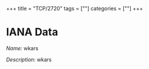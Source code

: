 +++
title = "TCP/2720"
tags = [""]
categories = [""]
+++

# IANA Data

_Name:_ wkars

_Description:_ wkars

